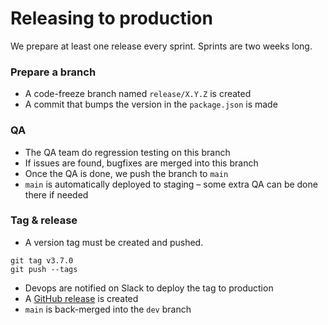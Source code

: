 # Releasing to production

We prepare at least one release every sprint. Sprints are two weeks long.

### Prepare a branch
* A code-freeze branch named `release/X.Y.Z` is created
* A commit that bumps the version in the `package.json` is made

### QA
* The QA team do regression testing on this branch
* If issues are found, bugfixes are merged into this branch
* Once the QA is done, we push the branch to `main`
* `main` is automatically deployed to staging – some extra QA can be done there if needed

### Tag & release
* A version tag must be created and pushed.
```
git tag v3.7.0
git push --tags
```
* Devops are notified on Slack to deploy the tag to production
* A [GitHub release](https://github.com/jupisky/jupisky-ui) is created
* `main` is back-merged into the `dev` branch

